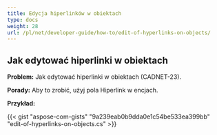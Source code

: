 ```yaml
---
title: Edycja hiperlinków w obiektach 
type: docs
weight: 28
url: /pl/net/developer-guide/how-to/edit-of-hyperlinks-on-objects/
---
```


## **Jak edytować hiperlinki w obiektach**

**Problem:** Jak edytować hiperlinki w obiektach (CADNET-23).

**Porady:** Aby to zrobić, użyj pola Hiperlink w encjach.

**Przykład:**

{{< gist "aspose-com-gists" "9a239eab0b9dda0e1c54be533ea399bb" "edit-of-hyperlinks-on-objects.cs" >}}
